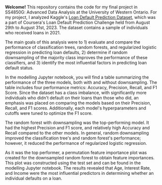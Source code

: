 **Welcome!** This repository contains the code for my final project in SS4850G: Advanced Data Analysis at the University of Western Ontario. For my project, I analyzed Kaggle's [Loan Default Prediction Dataset](https://www.kaggle.com/datasets/nikhil1e9/loan-default), which was a part of Coursera's Loan Default Prediction Challenge held from August 29th to August 31st, 2023. The dataset contains a sample of individuals who received loans in 2021. 

The main goals of this analysis were to 1) evaluate and compare the performance of classification trees, random forests, and regularized logistic regression in predicting loan defaults, 2) determine if random downsampling of the majority class improves the performance of these classifiers, and 3) identify the most influential factors in predicting loan default status.  

In the modelling Jupyter notebook, you will find a table summarizing the performance of the three models, both with and without downsampling. The table includes four performance metrics: Accuracy, Precision, Recall, and F1 Score. Since the dataset has a class imbalance, with significantly more individuals who didn't default on their loans than those who did, an emphasis was placed on comparing the models based on their Precision, Recall, and F1 scores. Additionally, each model's hyperparameters and cutoffs were tuned to optimize the F1 score.  

The random forest with downsampling was the top-performing model. It had the highest Precision and F1 score, and relatively high Accuracy and Recall compared to the other models. In general, random downsampling improved the classification tree's and random forest's performance; however, it reduced the performance of regularized logistic regression.  

As it was the top performer, a permutation feature importance plot was created for the downsampled random forest to obtain feature importances. This plot was constructed using the test set and can be found in the modelling Jupyter notebook. The results revealed that Age, Interest Rate, and Income were the most influential predictors in determining whether an individual defaults on a loan.     
